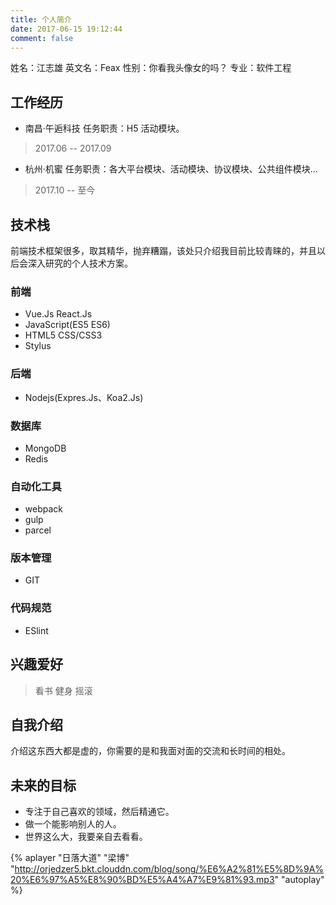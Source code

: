 ```yaml
---
title: 个人简介
date: 2017-06-15 19:12:44
comment: false
---
```


姓名：江志雄
英文名：Feax
性别：你看我头像女的吗？
专业：软件工程

## 工作经历

* 南昌·午逅科技
    任务职责：H5 活动模块。
> 2017.06 -- 2017.09

* 杭州·机蜜
    任务职责：各大平台模块、活动模块、协议模块、公共组件模块...
> 2017.10 -- 至今

## 技术栈

前端技术框架很多，取其精华，抛弃糟蹋，该处只介绍我目前比较青睐的，并且以后会深入研究的个人技术方案。

### 前端

* Vue.Js React.Js
* JavaScript(ES5 ES6)
* HTML5 CSS/CSS3
* Stylus

### 后端

* Nodejs(Expres.Js、Koa2.Js)

### 数据库

* MongoDB
* Redis

### 自动化工具

* webpack
* gulp
* parcel

### 版本管理

* GIT

### 代码规范

* ESlint

## 兴趣爱好

> 看书
> 健身
> 摇滚

## 自我介绍

介绍这东西大都是虚的，你需要的是和我面对面的交流和长时间的相处。

## 未来的目标

* 专注于自己喜欢的领域，然后精通它。
* 做一个能影响别人的人。
* 世界这么大，我要亲自去看看。

{% aplayer "日落大道" "梁博" "http://orjedzer5.bkt.clouddn.com/blog/song/%E6%A2%81%E5%8D%9A%20%E6%97%A5%E8%90%BD%E5%A4%A7%E9%81%93.mp3" "autoplay" %}
